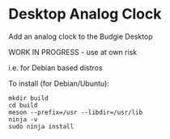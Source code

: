 # Desktop Analog Clock

Add an analog clock to the Budgie Desktop

WORK IN PROGRESS - use at own risk

i.e. for Debian based distros

To install (for Debian/Ubuntu):

    mkdir build
    cd build
    meson --prefix=/usr --libdir=/usr/lib
    ninja -v
    sudo ninja install

